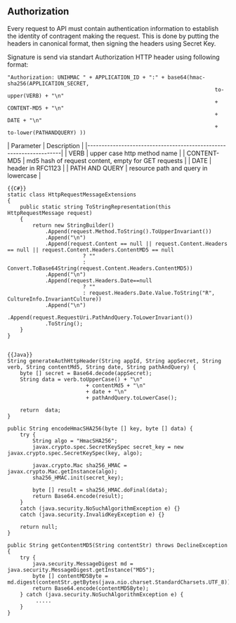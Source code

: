 ## Authorization
Every request to API must contain authentication information to establish the identity of contragent making the request. This is done by putting the headers in canonical format, then signing the headers using Secret Key.


Signature is send via standart Authorization HTTP header using following format:

    "Authorization: UNIHMAC " + APPLICATION_ID + ":" + base64(hmac-sha256(APPLICATION_SECRET,
																	  to-upper(VERB) + "\n"
																	  + CONTENT-MD5 + "\n"
																	  + DATE + "\n"
																	  + to-lower(PATHANDQUERY) ))

| Parameter      | Description |
|--------------------------------------------------------------------|
| VERB           | upper case http method name                         |
| CONTENT-MD5    | md5 hash of request content, empty for GET requests |
| DATE           | header in RFC1123                                   |
| PATH AND QUERY | resource path and query in lowercase                |



    {{C#}} 
    static class HttpRequestMessageExtensions
    {
        public static string ToStringRepresentation(this HttpRequestMessage request)
        {
            return new StringBuilder()
                .Append(request.Method.ToString().ToUpperInvariant())
                .Append("\n")
                .Append(request.Content == null || request.Content.Headers == null || request.Content.Headers.ContentMD5 == null 
							? "" 
							: Convert.ToBase64String(request.Content.Headers.ContentMD5))
                .Append("\n")
                .Append(request.Headers.Date==null 
							? "" 
							: request.Headers.Date.Value.ToString("R", CultureInfo.InvariantCulture))
                .Append("\n")
                .Append(request.RequestUri.PathAndQuery.ToLowerInvariant())
                .ToString();
        }
    }
##
	{{Java}} 
    String generateAuthHttpHeader(String appId, String appSecret, String verb, String contentMd5, String date, String pathAndQuery) {
        byte [] secret = Base64.decode(appSecret);
        String data = verb.toUpperCase() + "\n"
                             + contentMd5 + "\n"
                             + date + "\n"
                             + pathAndQuery.toLowerCase();
        
        return  data;
    }

	public String encodeHmacSHA256(byte [] key, byte [] data) {
        try {
            String algo = "HmacSHA256";
            javax.crypto.spec.SecretKeySpec secret_key = new javax.crypto.spec.SecretKeySpec(key, algo);
            
            javax.crypto.Mac sha256_HMAC = javax.crypto.Mac.getInstance(algo);
            sha256_HMAC.init(secret_key);
            
            byte [] result = sha256_HMAC.doFinal(data);
            return Base64.encode(result);
        } 
        catch (java.security.NoSuchAlgorithmException e) {} 
        catch (java.security.InvalidKeyException e) {}
        
        return null;
    }

    public String getContentMD5(String contentStr) throws DeclineException {
        try {
            java.security.MessageDigest md = java.security.MessageDigest.getInstance("MD5");
            byte [] contentMD5Byte = md.digest(contentStr.getBytes(java.nio.charset.StandardCharsets.UTF_8));
            return Base64.encode(contentMD5Byte);
        } catch (java.security.NoSuchAlgorithmException e) {
             .....
        }
    }
